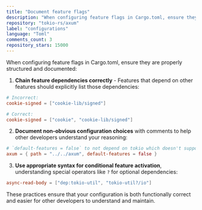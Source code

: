 ```yaml
---
title: "Document feature flags"
description: "When configuring feature flags in Cargo.toml, ensure they are properly structured and documented. Chain feature dependencies correctly, document non-obvious configuration choices with comments, and use appropriate syntax for conditional feature activation."
repository: "tokio-rs/axum"
label: "configurations"
language: "Toml"
comments_count: 3
repository_stars: 15000
---
```


When configuring feature flags in Cargo.toml, ensure they are properly structured and documented:

1. **Chain feature dependencies correctly** - Features that depend on other features should explicitly list those dependencies:
```toml
# Incorrect:
cookie-signed = ["cookie-lib/signed"]

# Correct:
cookie-signed = ["cookie", "cookie-lib/signed"]
```

2. **Document non-obvious configuration choices** with comments to help other developers understand your reasoning:
```toml
# `default-features = false` to not depend on tokio which doesn't support compiling to wasm
axum = { path = "../../axum", default-features = false }
```

3. **Use appropriate syntax for conditional feature activation**, understanding special operators like `?` for optional dependencies:
```toml
async-read-body = ["dep:tokio-util", "tokio-util?/io"]
```

These practices ensure that your configuration is both functionally correct and easier for other developers to understand and maintain.